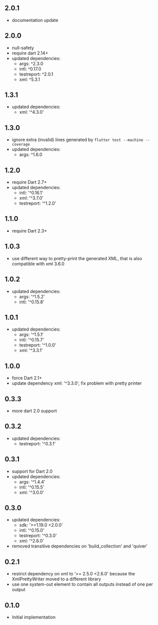 ## 2.0.1
* documentation update

## 2.0.0
* null-safety
* require dart 2.14+
* updated dependencies:
  * args: ^2.3.0
  * intl: ^0.17.0
  * testreport: ^2.0.1
  * xml: ^5.3.1

## 1.3.1
* updated dependencies:
  * xml: '^4.3.0'

## 1.3.0
* ignore extra (invalid) lines generated by `flutter test --machine --coverage`
* updated dependencies:
  * args: ^1.6.0

## 1.2.0
* require Dart 2.7+
* updated dependencies:
  * intl: '^0.16.1'
  * xml: '^3.7.0'
  * testreport: '^1.2.0'

## 1.1.0
* require Dart 2.3+

## 1.0.3
* use different way to pretty-print the generated XML, that is also compatible with xml 3.6.0

## 1.0.2
* updated dependencies:
  * args: '^1.5.2'
  * intl: '^0.15.8'

## 1.0.1
* updated dependencies:
  *  args: '^1.5.1'
  *  intl: '^0.15.7'
  *  testreport: '^1.0.0'
  *  xml: '^3.3.1'

## 1.0.0
* force Dart 2.1+
* update dependency xml: '^3.3.0', fix problem with pretty printer

## 0.3.3
* more dart 2.0 support

## 0.3.2
* updated dependencies:
  * testreport: '^0.3.1'

## 0.3.1
* support for Dart 2.0
* updated dependencies:
  * args: '^1.4.4'
  * intl: '^0.15.5'
  * xml: '^3.0.0'

## 0.3.0
* updated dependencies:
  * sdk: '>=1.19.0 <2.0.0'
  * intl: '^0.15.0'
  * testreport: '^0.3.0'
  * xml: '^2.6.0'
* removed transitive dependencies on 'build_collection' and 'quiver'


## 0.2.1
* restrict dependency on xml to '>= 2.5.0 <2.6.0' because the XmlPrettyWriter moved to a different library
* use one system-out element to contain all outputs instead of one per output

## 0.1.0

* Initial implementation